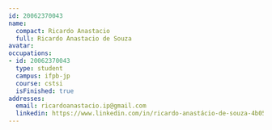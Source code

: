 ```yaml
---
id: 20062370043
name:
  compact: Ricardo Anastacio
  full: Ricardo Anastacio de Souza
avatar:
occupations:
- id: 20062370043
  type: student
  campus: ifpb-jp
  course: cstsi
  isFinished: true
addresses:
  email: ricardoanastacio.ip@gmail.com
  linkedin: https://www.linkedin.com/in/ricardo-anastácio-de-souza-4b055584/
---
```

